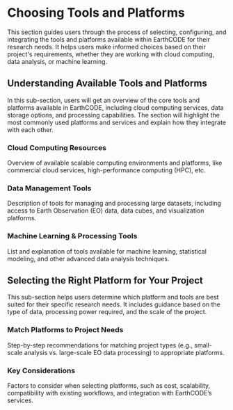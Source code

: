# Choosing Tools and Platforms

This section guides users through the process of selecting, configuring, and integrating the tools and platforms available within EarthCODE for their research needs. It helps users make informed choices based on their project's requirements, whether they are working with cloud computing, data analysis, or machine learning.


## Understanding Available Tools and Platforms
In this sub-section, users will get an overview of the core tools and platforms available in EarthCODE, including cloud computing services, data storage options, and processing capabilities. The section will highlight the most commonly used platforms and services and explain how they integrate with each other.

### Cloud Computing Resources

Overview of available scalable computing environments and platforms, like commercial cloud services, high-performance computing (HPC), etc.

### Data Management Tools

Description of tools for managing and processing large datasets, including access to Earth Observation (EO) data, data cubes, and visualization platforms.

### Machine Learning & Processing Tools

List and explanation of tools available for machine learning, statistical modeling, and other advanced data analysis techniques.

## Selecting the Right Platform for Your Project

This sub-section helps users determine which platform and tools are best suited for their specific research needs. It includes guidance based on the type of data, processing power required, and the scale of the project.

### Match Platforms to Project Needs

Step-by-step recommendations for matching project types (e.g., small-scale analysis vs. large-scale EO data processing) to appropriate platforms.

### Key Considerations

Factors to consider when selecting platforms, such as cost, scalability, compatibility with existing workflows, and integration with EarthCODE’s services.

